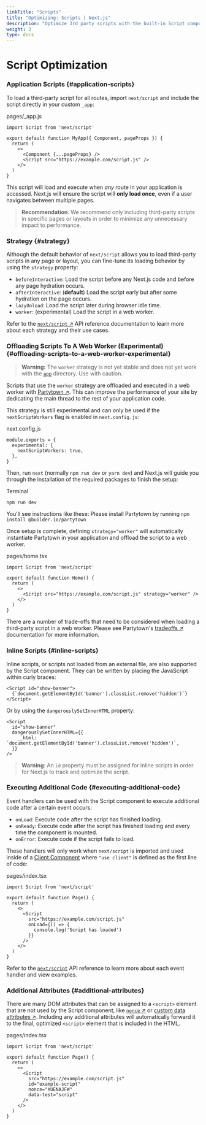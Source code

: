 ```yaml
---
linkTitle: "Scripts"
title: "Optimizing: Scripts | Next.js"
description: "Optimize 3rd party scripts with the built-in Script component."
weight: 3
type: docs
---
```


# Script Optimization

### Application Scripts {#application-scripts}

To load a third-party script for all routes, import `next/script` and include the script directly in your custom `_app`:


pages/_app.js
```
import Script from 'next/script'
 
export default function MyApp({ Component, pageProps }) {
  return (
    <>
      <Component {...pageProps} />
      <Script src="https://example.com/script.js" />
    </>
  )
}
```

This script will load and execute when *any* route in your application is accessed. Next.js will ensure the script will **only load once**, even if a user navigates between multiple pages.

> **Recommendation**: We recommend only including third-party scripts in specific pages or layouts in order to minimize any unnecessary impact to performance.
> 

### Strategy {#strategy}

Although the default behavior of `next/script` allows you to load third-party scripts in any page or layout, you can fine-tune its loading behavior by using the `strategy` property:

- `beforeInteractive`: Load the script before any Next.js code and before any page hydration occurs.
- `afterInteractive`: (**default**) Load the script early but after some hydration on the page occurs.
- `lazyOnload`: Load the script later during browser idle time.
- `worker`: (experimental) Load the script in a web worker.

Refer to the [`next/script` ↗](https://nextjs.org/docs/app/api-reference/components/script.html#strategy) API reference documentation to learn more about each strategy and their use cases.

### Offloading Scripts To A Web Worker (Experimental) {#offloading-scripts-to-a-web-worker-experimental}

> **Warning:** The `worker` strategy is not yet stable and does not yet work with the [`app`](/nextjs/13.5/using-app-router/building-your-application/routing/defining-routes) directory. Use with caution.
> 

Scripts that use the `worker` strategy are offloaded and executed in a web worker with [Partytown ↗](https://partytown.builder.io/). This can improve the performance of your site by dedicating the main thread to the rest of your application code.

This strategy is still experimental and can only be used if the `nextScriptWorkers` flag is enabled in `next.config.js`:


next.config.js
```
module.exports = {
  experimental: {
    nextScriptWorkers: true,
  },
}
```

Then, run `next` (normally `npm run dev` or `yarn dev`) and Next.js will guide you through the installation of the required packages to finish the setup:


Terminal
```
npm run dev
```

You'll see instructions like these: Please install Partytown by running `npm install @builder.io/partytown`

Once setup is complete, defining `strategy="worker"` will automatically instantiate Partytown in your application and offload the script to a web worker.


pages/home.tsx
```
import Script from 'next/script'
 
export default function Home() {
  return (
    <>
      <Script src="https://example.com/script.js" strategy="worker" />
    </>
  )
}
```

There are a number of trade-offs that need to be considered when loading a third-party script in a web worker. Please see Partytown's [tradeoffs ↗](https://partytown.builder.io/trade-offs) documentation for more information.

### Inline Scripts {#inline-scripts}

Inline scripts, or scripts not loaded from an external file, are also supported by the Script component. They can be written by placing the JavaScript within curly braces:

```
<Script id="show-banner">
  {`document.getElementById('banner').classList.remove('hidden')`}
</Script>
```

Or by using the `dangerouslySetInnerHTML` property:

```
<Script
  id="show-banner"
  dangerouslySetInnerHTML={{
    __html: `document.getElementById('banner').classList.remove('hidden')`,
  }}
/>
```

> **Warning**: An `id` property must be assigned for inline scripts in order for Next.js to track and optimize the script.
> 

### Executing Additional Code {#executing-additional-code}

Event handlers can be used with the Script component to execute additional code after a certain event occurs:

- `onLoad`: Execute code after the script has finished loading.
- `onReady`: Execute code after the script has finished loading and every time the component is mounted.
- `onError`: Execute code if the script fails to load.

These handlers will only work when `next/script` is imported and used inside of a [Client Component](/nextjs/13.5/using-app-router/building-your-application/rendering/client-components) where `"use client"` is defined as the first line of code:


pages/index.tsx
```
import Script from 'next/script'
 
export default function Page() {
  return (
    <>
      <Script
        src="https://example.com/script.js"
        onLoad={() => {
          console.log('Script has loaded')
        }}
      />
    </>
  )
}
```

Refer to the [`next/script`](/nextjs/13.5/using-pages-router/api-reference/components/script#onload) API reference to learn more about each event handler and view examples.

### Additional Attributes {#additional-attributes}

There are many DOM attributes that can be assigned to a `<script>` element that are not used by the Script component, like [`nonce` ↗](https://developer.mozilla.org/docs/Web/HTML/Global_attributes/nonce) or [custom data attributes ↗](https://developer.mozilla.org/docs/Web/HTML/Global_attributes/data-*). Including any additional attributes will automatically forward it to the final, optimized `<script>` element that is included in the HTML.


pages/index.tsx
```
import Script from 'next/script'
 
export default function Page() {
  return (
    <>
      <Script
        src="https://example.com/script.js"
        id="example-script"
        nonce="XUENAJFW"
        data-test="script"
      />
    </>
  )
}
```
